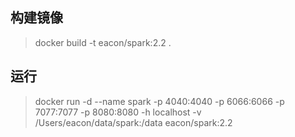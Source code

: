 
## 构建镜像
> docker build -t eacon/spark:2.2 .

## 运行
> docker run -d --name spark -p 4040:4040 -p 6066:6066 -p 7077:7077 -p 8080:8080 -h localhost -v /Users/eacon/data/spark:/data eacon/spark:2.2
